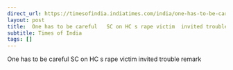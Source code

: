 ```yaml
---
direct_url: https://timesofindia.indiatimes.com/india/one-has-to-be-careful-when-saying-such-things-sc-rebukes-allahabad-hc-over-rape-victim-invited-trouble-remark/articleshow/120306935.cms
layout: post
title:  One has to be careful   SC on HC s rape victim  invited trouble  remark
subtitle: Times of India
tags: []
---
```


 One has to be careful   SC on HC s rape victim  invited trouble  remark
